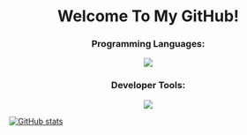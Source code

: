 <h1 align="center">Welcome To My GitHub!</h1>



<h3 align="center"> Programming Languages: </h3>
<p align="center">
  <a href="https://skillicons.dev">
    <img src="https://skillicons.dev/icons?i=java,cs,c,py,lua,html,css,js" />
  </a>
</p>

<h3 align="center"> Developer Tools: </h3>
<p align="center">
  <a href="https://skillicons.dev">
    <img src="https://skillicons.dev/icons?i=git,github,vscode,visualstudio,eclipse,react,androidstudio,figma" />
  </a>
</p>

[![GitHub stats](https://github-readme-stats.vercel.app/api?username=T2703)](https://github.com/anuraghazra/github-readme-stats)

